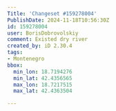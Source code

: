 ```yaml
---
Title: 'Changeset #159278004'
PublishDate: 2024-11-18T10:56:30Z
id: 159278004
user: BorisDobrovolskiy
comment: Existed dry river
created_by: iD 2.30.4
tags:
- Montenegro
bbox:
  min_lon: 18.7194276
  min_lat: 42.4356565
  max_lon: 18.7217515
  max_lat: 42.4363504

---
```

